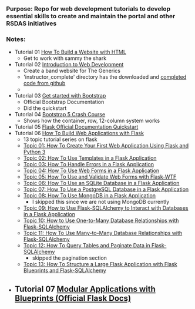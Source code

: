 ### Purpose: Repo for web development tutorials to develop essential skills to create and maintain the portal and other RSDAS initiatives
### Notes:
* Tutorial 01 [How To Build a Website with HTML](https://www.digitalocean.com/community/tutorial-series/how-to-build-a-website-with-html)
   - Get to work with sammy the shark
* Tutorial 02 [Introduction to Web Development](https://www.youtube.com/playlist?list=PLZlA0Gpn_vH-cEDOofOujFIknfZZpIk3a)
   - Create a band website for The Generics
   - 'instructor_complete' directory has the downloaded and [completed code from github](https://github.com/WebDevSimplified/Introduction-to-Web-Development)
   - 
* Tutorial 03 [Get started with Bootstrap](https://getbootstrap.com/docs/5.3/getting-started/introduction/)
   - Official Bootstrap Documentation
   - Did the quickstart
* Tutorial 04 [Bootstrap 5 Crash Course](https://www.youtube.com/watch?v=Jyvffr3aCp0)
   - Shows how the container, row, 12-column system works
* Tutorial 05 [Flask Official Documentation Quickstart](https://flask.palletsprojects.com/en/latest/quickstart/)
* Tutorial 06 [How To Build Web Applications with Flask](https://www.digitalocean.com/community/tutorial-series/how-to-create-web-sites-with-flask)
   - 13 topic tutorial series on flask
   - [Topic 01: How To Create Your First Web Application Using Flask and Python 3](https://www.digitalocean.com/community/tutorials/how-to-create-your-first-web-application-using-flask-and-python-3)
   - [Topic 02: How To Use Templates in a Flask Application](https://www.digitalocean.com/community/tutorials/how-to-use-templates-in-a-flask-application)
   - [Topic 03: How To Handle Errors in a Flask Application](https://www.digitalocean.com/community/tutorials/how-to-handle-errors-in-a-flask-application)
   - [Topic 04: How To Use Web Forms in a Flask Application](https://www.digitalocean.com/community/tutorials/how-to-use-web-forms-in-a-flask-application)
   - [Topic 05: How To Use and Validate Web Forms with Flask-WTF](https://www.digitalocean.com/community/tutorials/how-to-use-and-validate-web-forms-with-flask-wtf)
   - [Topic 06: How To Use an SQLite Database in a Flask Application](https://www.digitalocean.com/community/tutorials/how-to-use-an-sqlite-database-in-a-flask-application)
   - [Topic 07: How To Use a PostgreSQL Database in a Flask Application](https://www.digitalocean.com/community/tutorials/how-to-use-a-postgresql-database-in-a-flask-application)
   - [Topic 08: How To Use MongoDB in a Flask Application](https://www.digitalocean.com/community/tutorials/how-to-use-mongodb-in-a-flask-application)
     - I skipped this since we are not using MongoDB currently
   - [Topic 09: How to Use Flask-SQLAlchemy to Interact with Databases in a Flask Application](https://www.digitalocean.com/community/tutorials/how-to-use-flask-sqlalchemy-to-interact-with-databases-in-a-flask-application)
   - [Topic 10: How to Use One-to-Many Database Relationships with Flask-SQLAlchemy](https://www.digitalocean.com/community/tutorials/how-to-use-one-to-many-database-relationships-with-flask-sqlalchemy)
   - [Topic 11: How To Use Many-to-Many Database Relationships with Flask-SQLAlchemy](https://www.digitalocean.com/community/tutorials/how-to-use-many-to-many-database-relationships-with-flask-sqlalchemy)
   - [Topic 12: How To Query Tables and Paginate Data in Flask-SQLAlchemy](https://www.digitalocean.com/community/tutorials/how-to-query-tables-and-paginate-data-in-flask-sqlalchemy)
     - skipped the pagination section 
   - [Topic 13: How To Structure a Large Flask Application with Flask Blueprints and Flask-SQLAlchemy](https://www.digitalocean.com/community/tutorials/how-to-structure-a-large-flask-application-with-flask-blueprints-and-flask-sqlalchemy)
- Tutorial 07 [Modular Applications with Blueprints (Official Flask Docs)](https://flask.palletsprojects.com/en/latest/blueprints/)
  - 
   